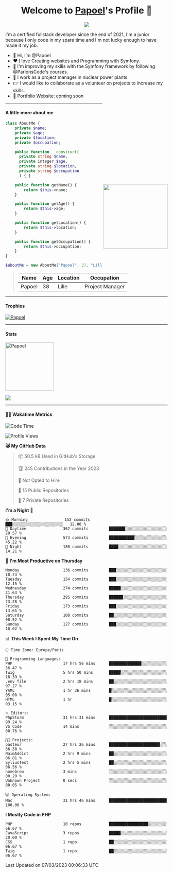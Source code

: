 <p align="center">
  <h1 align="center">Welcome to <a href="https://github.com/Papoel">Papoel</a>'s Profile 👋</h1>
</p>
<p align="center">
  <a align="center" href="https://github.com/DenverCoder1/readme-typing-svg"><img src="https://readme-typing-svg.herokuapp.com?&font=IBM+Plex+Sans&color=F72EE2&size=25&lines=Welcome+to+my+GitHub+Profile!;I'm+a+Junior+.+.+.;I'm+a+backend+developer;I'm+a+in+love+with+Symfony" /></a>
</p>
<p>I'm a certified fullstack developer since the end of 2021, I'm a junior because I only code in my spare time and I'm not lucky enough to have made it my job.
</p>

<div>
  <ul align="left">
    <li>👋 Hi, I’m @Papoel</li>
    <li>❤️ I love Creating websites and Programming with Symfony.</li>
    <li>🌱 I'm improving my skills with the Symfony framework by following @ParlonsCode's courses.</li>
    <li>💼 I work as a project manager in nuclear power plants.</li>
    <li>👉 I would like to collaborate as a volunteer on projects to increase my skills.</li>
    <li>🧐 Portfolio Website: coming soon</li>
  </ul>

<img align="right" style="width:200px; margin-top:50%; display:block;" src="https://media.giphy.com/media/M9gbBd9nbDrOTu1Mqx/giphy.gif">
</div>

---
#### A little more about me
```php
class AboutMe {
    private $name;
    private $age;
    private $location;
    private $occupation;

    public function __construct(
      private string $name, 
      private integer $age, 
      private string $location, 
      private string $occupation
      ) { }

    public function getName() {
        return $this->name;
    }

    public function getAge() {
        return $this->age;
    }

    public function getLocation() {
        return $this->location;
    }

    public function getOccupation() {
        return $this->occupation;
    }
}

$aboutMe = new AboutMe("Papoel", 37, "Lille", "Project Manager");
```
>| Name     | Age | Location   | Occupation     |
>|----------|-----|------------|----------------|
>| Papoel   | 38  | Lille      | Project Manager|

---
#### Trophies

<p align="left">
  <a href="https://github.com/Papoel/github-profile-trophy">
    <img src="https://github-profile-trophy.vercel.app/?username=Papoel&row=2&column=6&theme=onedark&column=8&no-frame=false&no-bg=false" 
         alt="Papoel">
  </a>
</p>

---
#### Stats
<p align="left">
  <img align="center" height="150em" src="https://github-readme-streak-stats.herokuapp.com/?user=Papoel&theme=onedark" alt="Papoel" />
</p>

<p>
<!-- GitHub Stats -->
<picture>
  <source 
    srcset="https://github-readme-stats.vercel.app/api?username=papoel&show_icons=true&theme=dark"
    media="(prefers-color-scheme: dark)"
  />
  <source
    srcset="https://github-readme-stats.vercel.app/api?username=papoel&show_icons=true"
    media="(prefers-color-scheme: light), (prefers-color-scheme: no-preference)"
  />
  <img src="https://github-readme-stats.vercel.app/api?username=papoel&show_icons=true" />
</picture>
</p>

----
####  🧑‍💻 Wakatime Metrics
<!--START_SECTION:waka-->
![Code Time](http://img.shields.io/badge/Code%20Time-3%2C146%20hrs%2016%20mins-blue)

![Profile Views](http://img.shields.io/badge/Profile%20Views-11-blue)

**🐱 My GitHub Data** 

> 📦 50.5 kB Used in GitHub's Storage 
 > 
> 🏆 245 Contributions in the Year 2023
 > 
> 🚫 Not Opted to Hire
 > 
> 📜 15 Public Repositories 
 > 
> 🔑 7 Private Repositories 
 > 
**I'm a Night 🦉** 

```text
🌞 Morning                152 commits         ███░░░░░░░░░░░░░░░░░░░░░░   12.00 % 
🌆 Daytime                362 commits         ███████░░░░░░░░░░░░░░░░░░   28.57 % 
🌃 Evening                573 commits         ███████████░░░░░░░░░░░░░░   45.22 % 
🌙 Night                  180 commits         ████░░░░░░░░░░░░░░░░░░░░░   14.21 % 
```
📅 **I'm Most Productive on Thursday** 

```text
Monday                   136 commits         ███░░░░░░░░░░░░░░░░░░░░░░   10.73 % 
Tuesday                  154 commits         ███░░░░░░░░░░░░░░░░░░░░░░   12.15 % 
Wednesday                274 commits         █████░░░░░░░░░░░░░░░░░░░░   21.63 % 
Thursday                 295 commits         ██████░░░░░░░░░░░░░░░░░░░   23.28 % 
Friday                   173 commits         ███░░░░░░░░░░░░░░░░░░░░░░   13.65 % 
Saturday                 108 commits         ██░░░░░░░░░░░░░░░░░░░░░░░   08.52 % 
Sunday                   127 commits         ███░░░░░░░░░░░░░░░░░░░░░░   10.02 % 
```


📊 **This Week I Spent My Time On** 

```text
🕑︎ Time Zone: Europe/Paris

💬 Programming Languages: 
PHP                      17 hrs 56 mins      ██████████████░░░░░░░░░░░   56.47 % 
Twig                     5 hrs 50 mins       █████░░░░░░░░░░░░░░░░░░░░   18.39 % 
.env file                2 hrs 18 mins       ██░░░░░░░░░░░░░░░░░░░░░░░   07.27 % 
YAML                     1 hr 36 mins        █░░░░░░░░░░░░░░░░░░░░░░░░   05.08 % 
HTML                     1 hr                █░░░░░░░░░░░░░░░░░░░░░░░░   03.15 % 

🔥 Editors: 
PhpStorm                 31 hrs 31 mins      █████████████████████████   99.24 % 
VS Code                  14 mins             ░░░░░░░░░░░░░░░░░░░░░░░░░   00.76 % 

🐱‍💻 Projects: 
pasteur                  27 hrs 26 mins      ██████████████████████░░░   86.38 % 
NaimAddict               2 hrs 9 mins        ██░░░░░░░░░░░░░░░░░░░░░░░   06.81 % 
SyliusTest               2 hrs 5 mins        ██░░░░░░░░░░░░░░░░░░░░░░░   06.56 % 
homebrew                 3 mins              ░░░░░░░░░░░░░░░░░░░░░░░░░   00.20 % 
Unknown Project          0 secs              ░░░░░░░░░░░░░░░░░░░░░░░░░   00.05 % 

💻 Operating System: 
Mac                      31 hrs 46 mins      █████████████████████████   100.00 % 
```

**I Mostly Code in PHP** 

```text
PHP                      10 repos            █████████████████░░░░░░░░   66.67 % 
JavaScript               3 repos             █████░░░░░░░░░░░░░░░░░░░░   20.00 % 
CSS                      1 repo              ██░░░░░░░░░░░░░░░░░░░░░░░   06.67 % 
Twig                     1 repo              ██░░░░░░░░░░░░░░░░░░░░░░░   06.67 % 
```




 Last Updated on 07/03/2023 00:06:33 UTC
<!--END_SECTION:waka-->

